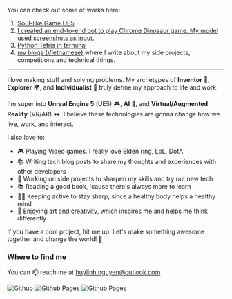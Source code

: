 You can check out some of works here:

1. [Soul-like Game UE5](https://github.com/Tulip4attoo/Soul-like-Game-UE5)
2. [I created an end-to-end bot to play Chrome Dinosaur game. My model used screenshots as input.](https://github.com/Tulip4attoo/chrome_trex)
3. [Python Tetris in terminal](https://github.com/yourusername/project3)
4. [my blogs (Vietnamese)](https://tulip4attoo.github.io/) where I write about my side projects, competitions and technical things.


------------

I love making stuff and solving problems. My archetypes of **Inventor** 🔧, **Explorer** 🌍, and **Individualist** 🦄 truly define my approach to life and work.

I'm super into  **Unreal Engine 5** (UE5) 🎮, **AI** 🤖, and **Virtual/Augmented Reality** (VR/AR) 🕶️. I believe these technologies are gonna change how we live, work, and interact.

I also love to:

+ 🎮 Playing Video games. I really love Elden ring, LoL, DotA
+ 📚 Writing tech blog posts to share my thoughts and experiences with other developers
+ 🚀 Working on side projects to sharpen my skills and try out new tech
+ 📚 Reading a good book, 'cause there's always more to learn
+ 🏃‍♂️ Keeping active to stay sharp, since a healthy body helps a healthy mind
+ 🎨 Enjoying art and creativity, which inspires me and helps me think differently

If you have a cool project, hit me up. Let's make something awesome together and change the world! 🚀


### Where to find me
You can 📫 reach me at huylinh.nguyen@outlook.com 

<p>
<a href="https://github.com/tulip4attoo" target="_blank"><img alt="Github" src="https://img.shields.io/badge/GitHub-%2312100E.svg?&style=for-the-badge&logo=Github&logoColor=white" /></a> 
<a href="https://tulip4attoo.github.io/" target="_blank"><img alt="Github Pages" src="https://img.shields.io/static/v1?style=for-the-badge&message=GitHub+Pages&color=222222&logo=GitHub+Pages&logoColor=FFFFFF&label=" /></a>
<a href="https://www.goodreads.com/user/show/43976309-tulip" target="_blank"><img alt="Github Pages" src="https://img.shields.io/badge/Goodreads-372213?style=for-the-badge&logo=goodreads&logoColor=white" /></a>
</p>
